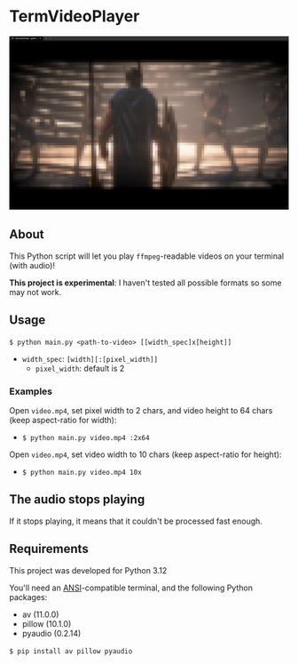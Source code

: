 # TermVideoPlayer

![](preview.png)

## About

This Python script will let you play `ffmpeg`-readable videos on your terminal (with audio)!

**This project is experimental**: I haven't tested all possible formats so some may not work.

## Usage

`$ python main.py <path-to-video> [[width_spec]x[height]]`
- `width_spec`: `[width][:[pixel_width]]`
  - `pixel_width`: default is 2

### Examples

Open `video.mp4`, set pixel width to 2 chars, and video height to 64 chars (keep aspect-ratio for width):
- `$ python main.py video.mp4 :2x64`

Open `video.mp4`, set video width to 10 chars (keep aspect-ratio for height):
- `$ python main.py video.mp4 10x`

## The audio stops playing

If it stops playing, it means that it couldn't be processed fast enough.

## Requirements

This project was developed for Python 3.12

You'll need an [ANSI](https://en.wikipedia.org/wiki/ANSI_escape_code)-compatible terminal, and the following Python packages:
- av (11.0.0)
- pillow (10.1.0)
- pyaudio (0.2.14)

`$ pip install av pillow pyaudio`
